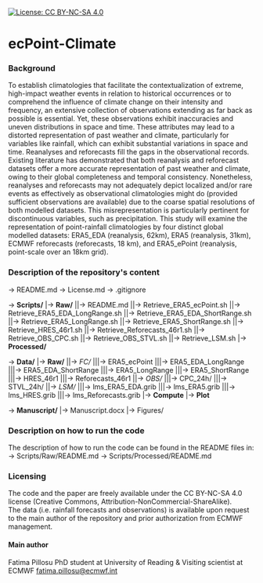 [![License: CC BY-NC-SA 4.0](https://img.shields.io/badge/License-CC%20BY--NC--SA%204.0-lightgrey.svg)](https://creativecommons.org/licenses/by-nc-sa/4.0/)

# ecPoint-Climate

### Background
To establish climatologies that facilitate the contextualization of extreme, high-impact weather events in relation to historical occurrences or to comprehend the influence of climate change on their intensity and frequency, an extensive collection of observations extending as far back as possible is essential. Yet, these observations exhibit inaccuracies and uneven distributions in space and time. These attributes may lead to a distorted representation of past weather and climate, particularly for variables like rainfall, which can exhibit substantial variations in space and time. Reanalyses and reforecasts fill the gaps in the observational records. Existing literature has demonstrated that both reanalysis and reforecast datasets offer a more accurate representation of past weather and climate, owing to their global completeness and temporal consistency. Nonetheless, reanalyses and reforecasts may not adequately depict localized and/or rare events as effectively as observational climatologies might do (provided sufficient observations are available) due to the coarse spatial resolutions of both modelled datasets. This misrepresentation is particularly pertinent for discontinuous variables, such as precipitation. This study will examine the representation of point-rainfall climatologies by four distinct global modelled datasets: ERA5_EDA (reanalysis, 62km), ERA5 (reanalysis, 31km), ECMWF reforecasts (reforecasts, 18 km), and ERA5_ePoint (reanalysis, point-scale over an 18km grid).

### Description of the repository's content
-> README.md
-> License.md
-> .gitignore

-> **Scripts/**
|-> **Raw/**
||-> README.md
||-> Retrieve_ERA5_ecPoint.sh
||-> Retrieve_ERA5_EDA_LongRange.sh
||-> Retrieve_ERA5_EDA_ShortRange.sh
||-> Retrieve_ERA5_LongRange.sh
||-> Retrieve_ERA5_ShortRange.sh
||-> Retrieve_HRES_46r1.sh
||-> Retrieve_Reforecasts_46r1.sh
||-> Retrieve_OBS_CPC.sh
||-> Retrieve_OBS_STVL.sh
||-> Retrieve_LSM.sh
|-> **Processed/**

-> **Data/**
|-> **Raw/**
||-> _FC/_ 
|||-> ERA5_ecPoint
|||-> ERA5_EDA_LongRange
|||-> ERA5_EDA_ShortRange
|||-> ERA5_LongRange
|||-> ERA5_ShortRange
|||-> HRES_46r1
|||-> Reforecasts_46r1
||-> _OBS/_
|||-> CPC_24h/
|||-> STVL_24h/
||-> _LSM/_
|||-> lms_ERA5_EDA.grib
|||-> lms_ERA5.grib
|||-> lms_HRES.grib
|||-> lms_Reforecasts.grib
|-> **Compute**
|-> **Plot**

-> **Manuscript/**
|-> Manuscript.docx
|-> Figures/


### Description on how to run the code
The description of how to run the code can be found in the README files in:
-> Scripts/Raw/README.md
-> Scripts/Processed/README.md


### Licensing
The code and the paper are freely available under the CC BY-NC-SA 4.0 license (Creative Commons, Attribution-NonCommercial-ShareAlike).  
The data (i.e. rainfall forecasts and observations) is available upon request to the main author of the repository and prior authorization from ECMWF management.

#### Main author
Fatima Pillosu
PhD student at University of Reading & Visiting scientist at ECMWF
fatima.pillosu@ecmwf.int